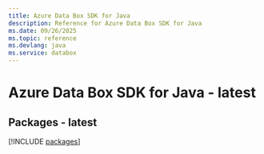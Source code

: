 ```yaml
---
title: Azure Data Box SDK for Java
description: Reference for Azure Data Box SDK for Java
ms.date: 09/26/2025
ms.topic: reference
ms.devlang: java
ms.service: databox
---
```

# Azure Data Box SDK for Java - latest
## Packages - latest
[!INCLUDE [packages](data-box-index.md)]